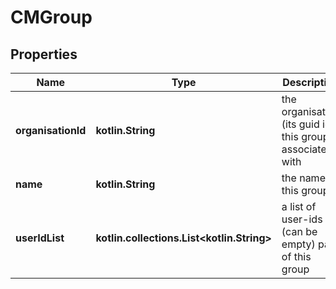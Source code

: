 
# CMGroup

## Properties
Name | Type | Description | Notes
------------ | ------------- | ------------- | -------------
**organisationId** | **kotlin.String** | the organisation (its guid id) this group is associated with | 
**name** | **kotlin.String** | the name of this group | 
**userIdList** | **kotlin.collections.List&lt;kotlin.String&gt;** | a list of user-ids (can be empty) part of this group | 



